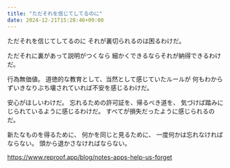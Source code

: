 ```yaml
---
title: "ただそれを信じてしてるのに"
date: 2024-12-21T15:28:46+09:00
---
```

ただそれを信じてしてるのに
それが裏切られるのは困るわけだ。

ただそれに裏があって説明がつくなら
細かくできるならそれが納得できるわけだ。

行為無価値。
道徳的な教育として、当然として感じていたルールが
何もわからずいきなりぶち壊されていれば不安を感じるわけだ。

安心がほしいわけだ。
忘れるための許可証を、帰るべき道を、
気づけば踏みにじられているように感じるわけだ。
すべてが損失だったように感じられるのだ。

新たなものを得るために、
何かを同じと見るために、
一度何かは忘れなければならない。
頭から退かさなければならない。

https://www.reproof.app/blog/notes-apps-help-us-forget
